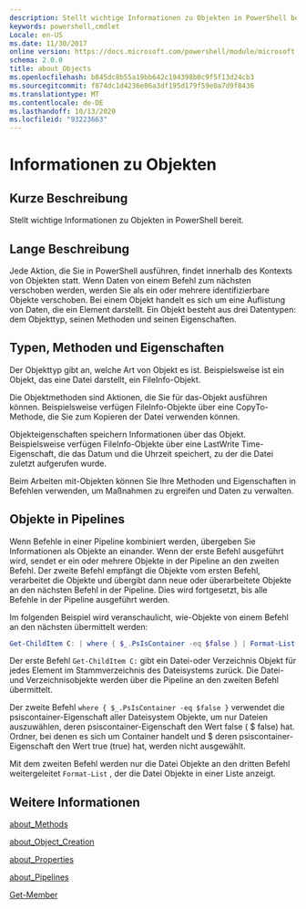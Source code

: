 ```yaml
---
description: Stellt wichtige Informationen zu Objekten in PowerShell bereit.
keywords: powershell,cmdlet
Locale: en-US
ms.date: 11/30/2017
online version: https://docs.microsoft.com/powershell/module/microsoft.powershell.core/about/about_objects?view=powershell-7&WT.mc_id=ps-gethelp
schema: 2.0.0
title: about_Objects
ms.openlocfilehash: b845dc8b55a19bb642c194398b0c9f5f13d24cb3
ms.sourcegitcommit: f874dc1d4236e06a3df195d179f59e0a7d9f8436
ms.translationtype: MT
ms.contentlocale: de-DE
ms.lasthandoff: 10/13/2020
ms.locfileid: "93223663"
---
```

# <a name="about-objects"></a>Informationen zu Objekten

## <a name="short-description"></a>Kurze Beschreibung
Stellt wichtige Informationen zu Objekten in PowerShell bereit.

## <a name="long-description"></a>Lange Beschreibung

Jede Aktion, die Sie in PowerShell ausführen, findet innerhalb des Kontexts von Objekten statt. Wenn Daten von einem Befehl zum nächsten verschoben werden, werden Sie als ein oder mehrere identifizierbare Objekte verschoben. Bei einem Objekt handelt es sich um eine Auflistung von Daten, die ein Element darstellt. Ein Objekt besteht aus drei Datentypen: dem Objekttyp, seinen Methoden und seinen Eigenschaften.

## <a name="types-methods-and-properties"></a>Typen, Methoden und Eigenschaften

Der Objekttyp gibt an, welche Art von Objekt es ist. Beispielsweise ist ein Objekt, das eine Datei darstellt, ein FileInfo-Objekt.

Die Objektmethoden sind Aktionen, die Sie für das-Objekt ausführen können.
Beispielsweise verfügen FileInfo-Objekte über eine CopyTo-Methode, die Sie zum Kopieren der Datei verwenden können.

Objekteigenschaften speichern Informationen über das Objekt. Beispielsweise verfügen FileInfo-Objekte über eine LastWrite Time-Eigenschaft, die das Datum und die Uhrzeit speichert, zu der die Datei zuletzt aufgerufen wurde.

Beim Arbeiten mit-Objekten können Sie Ihre Methoden und Eigenschaften in Befehlen verwenden, um Maßnahmen zu ergreifen und Daten zu verwalten.

## <a name="objects-in-pipelines"></a>Objekte in Pipelines

Wenn Befehle in einer Pipeline kombiniert werden, übergeben Sie Informationen als Objekte an einander. Wenn der erste Befehl ausgeführt wird, sendet er ein oder mehrere Objekte in der Pipeline an den zweiten Befehl. Der zweite Befehl empfängt die Objekte vom ersten Befehl, verarbeitet die Objekte und übergibt dann neue oder überarbeitete Objekte an den nächsten Befehl in der Pipeline.
Dies wird fortgesetzt, bis alle Befehle in der Pipeline ausgeführt werden.

Im folgenden Beispiel wird veranschaulicht, wie-Objekte von einem Befehl an den nächsten übermittelt werden:

```powershell
Get-ChildItem C: | where { $_.PsIsContainer -eq $false } | Format-List
```

Der erste Befehl `Get-ChildItem C:` gibt ein Datei-oder Verzeichnis Objekt für jedes Element im Stammverzeichnis des Dateisystems zurück. Die Datei-und Verzeichnisobjekte werden über die Pipeline an den zweiten Befehl übermittelt.

Der zweite Befehl `where { $_.PsIsContainer -eq $false }` verwendet die psiscontainer-Eigenschaft aller Dateisystem Objekte, um nur Dateien auszuwählen, deren psiscontainer-Eigenschaft den Wert false ( \$ false) hat. Ordner, bei denen es sich um Container handelt und \$ deren psiscontainer-Eigenschaft den Wert true (true) hat, werden nicht ausgewählt.

Mit dem zweiten Befehl werden nur die Datei Objekte an den dritten Befehl weitergeleitet `Format-List` , der die Datei Objekte in einer Liste anzeigt.

## <a name="see-also"></a>Weitere Informationen

[about_Methods](about_Methods.md)

[about_Object_Creation](about_Object_Creation.md)

[about_Properties](about_Properties.md)

[about_Pipelines](about_Pipelines.md)

[Get-Member](xref:Microsoft.PowerShell.Utility.Get-Member)
